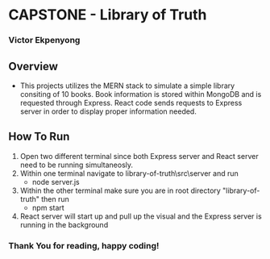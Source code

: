 # CAPSTONE - Library of Truth
### Victor Ekpenyong
## Overview
* This projects utilizes the MERN stack to simulate a simple library consiting of 10 books. Book information is stored within MongoDB and is requested through Express. React code sends requests to Express server in order to display proper information needed.
## How To Run
1. Open two different terminal since both Express server and React server need to be running simultaneosly.
2. Within one terminal navigate to library-of-truth\src\server and run
    * node server.js
3. Within the other terminal make sure you are in root directory "library-of-truth" then run
    * npm start
4. React server will start up and pull up the visual and the Express server is running in the background

### Thank You for reading, happy coding!